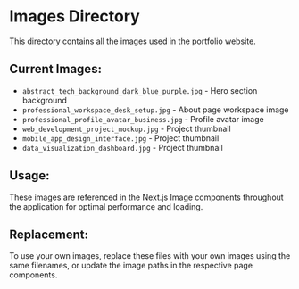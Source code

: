 # Images Directory

This directory contains all the images used in the portfolio website.

## Current Images:
- `abstract_tech_background_dark_blue_purple.jpg` - Hero section background
- `professional_workspace_desk_setup.jpg` - About page workspace image  
- `professional_profile_avatar_business.jpg` - Profile avatar image
- `web_development_project_mockup.jpg` - Project thumbnail
- `mobile_app_design_interface.jpg` - Project thumbnail
- `data_visualization_dashboard.jpg` - Project thumbnail

## Usage:
These images are referenced in the Next.js Image components throughout the application for optimal performance and loading.

## Replacement:
To use your own images, replace these files with your own images using the same filenames, or update the image paths in the respective page components.
